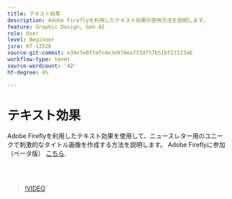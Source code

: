 ```yaml
---
title: テキスト効果
description: Adobe Fireflyを利用したテキスト効果の使用方法を説明します。
feature: Graphic Design, Gen AI
role: User
level: Beginner
jira: KT-13526
source-git-commit: e39efe0f7afc4e3e970ea7f2df57b51bf17123a6
workflow-type: tm+mt
source-wordcount: '42'
ht-degree: 4%

---
```


# テキスト効果

Adobe Fireflyを利用したテキスト効果を使用して、ニュースレター用のユニークで刺激的なタイトル画像を作成する方法を説明します。 Adobe Fireflyに参加（ベータ版） [こちら](https://firefly.adobe.com/).

<br> 

>[!VIDEO](https://video.tv.adobe.com/v/3420829?quality=12&learn=on&hidetitle=true)
